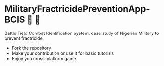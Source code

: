 # MilitaryFractricidePreventionApp-BCIS :gun: :satellite:
Battle Field Combat Identification system: case study of Nigerian Military to prevent fractricide

* Fork the repository
* Make your contribution or use it for basic tutorials
* Enjoy you cross-platform game 
